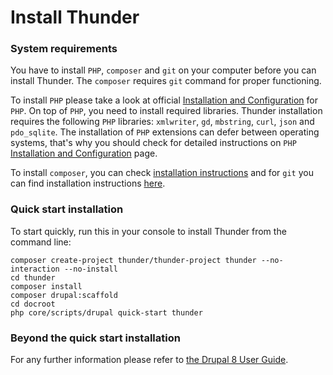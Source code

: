 # Install Thunder

### System requirements

You have to install `PHP`, `composer` and `git` on your computer before you can install Thunder. The `composer` requires `git` command for proper functioning.

To install `PHP` please take a look at official [Installation and Configuration](https://www.php.net/manual/install.php) for `PHP`.
On top of `PHP`, you need to install required libraries. Thunder installation requires the following `PHP` libraries: `xmlwriter`, `gd`, `mbstring`, `curl`, `json` and `pdo_sqlite`. The installation of `PHP` extensions can defer between operating systems, that's why you should check for detailed instructions on `PHP` [Installation and Configuration](https://www.php.net/manual/install.php) page.

To install `composer`, you can check [installation instructions](https://getcomposer.org/download) and for `git` you can find installation instructions [here](https://git-scm.com/downloads).

### Quick start installation

To start quickly, run this in your console to install Thunder from the command line:
```
composer create-project thunder/thunder-project thunder --no-interaction --no-install
cd thunder
composer install
composer drupal:scaffold
cd docroot
php core/scripts/drupal quick-start thunder
```

### Beyond the quick start installation

For any further information please refer to [the Drupal 8 User Guide](https://www.drupal.org/docs/user_guide/en/index.html).
